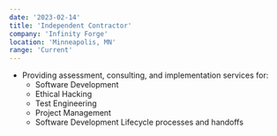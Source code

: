 ```yaml
---
date: '2023-02-14'
title: 'Independent Contractor'
company: 'Infinity Forge'
location: 'Minneapolis, MN'
range: 'Current'
---
```


- Providing assessment, consulting, and implementation services for:
  - Software Development
  - Ethical Hacking
  - Test Engineering
  - Project Management
  - Software Development Lifecycle processes and handoffs